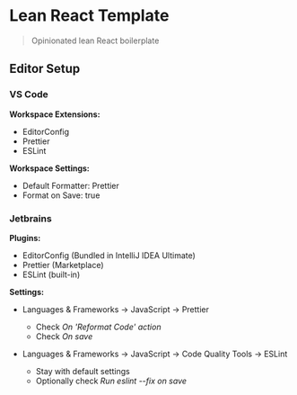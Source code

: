 # Lean React Template

> Opinionated lean React boilerplate

## Editor Setup

### VS Code

**Workspace Extensions:**

- EditorConfig
- Prettier
- ESLint

**Workspace Settings:**

- Default Formatter: Prettier
- Format on Save: true

### Jetbrains

**Plugins:**

- EditorConfig (Bundled in IntelliJ IDEA Ultimate)
- Prettier (Marketplace)
- ESLint (built-in)

**Settings:**

- Languages & Frameworks &rarr; JavaScript &rarr; Prettier

  - Check _On 'Reformat Code' action_
  - Check _On save_

- Languages & Frameworks &rarr; JavaScript &rarr; Code Quality Tools &rarr; ESLint

  - Stay with default settings
  - Optionally check _Run eslint --fix on save_
